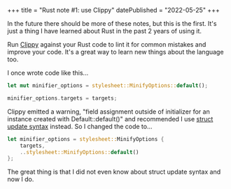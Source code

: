 +++
title = "Rust note #1: use Clippy"
datePublished = "2022-05-25"
+++

In the future there should be more of these notes, but this is the first. It's
just a thing I have learned about Rust in the past 2 years of using it.

Run [Clippy](https://crates.io/crates/clippy) against your Rust code to lint it
for common mistakes and improve your code. It's a great way to learn new things
about the language too.

I once wrote code like this...

```rust
let mut minifier_options = stylesheet::MinifyOptions::default();

minifier_options.targets = targets;
```

Clippy emitted a warning, "field assignment outside of initializer for an
instance created with Default::default()" and recommended I use
[struct update syntax](https://doc.rust-lang.org/book/ch05-01-defining-structs.html#creating-instances-from-other-instances-with-struct-update-syntax)
instead. So I changed the code to...

```rust
let minifier_options = stylesheet::MinifyOptions {
	targets,
	..stylesheet::MinifyOptions::default()
};
```

The great thing is that I did not even know about struct update syntax and now I
do.
